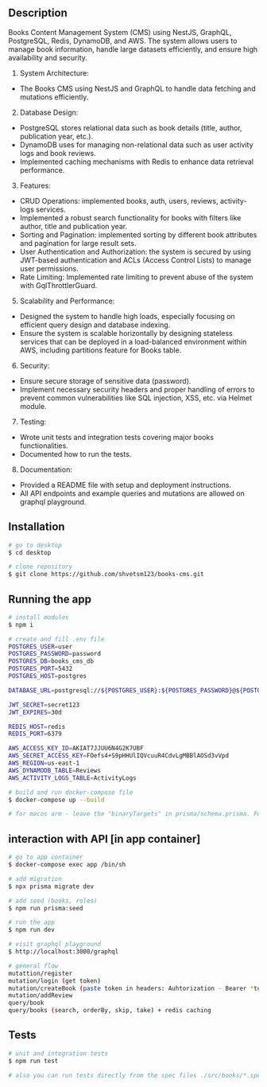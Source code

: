 ## Description

Books Content Management System (CMS) using NestJS, GraphQL, PostgreSQL, Redis, DynamoDB, and AWS. The system allows users to manage book information, handle large datasets efficiently, and ensure high availability and security.

1. System Architecture:
- The Books CMS using NestJS and GraphQL to handle data fetching and mutations efficiently.

2. Database Design:
- PostgreSQL stores relational data such as book details (title, author, publication year, etc.).
- DynamoDB uses for managing non-relational data such as user activity logs and book reviews.
- Implemented caching mechanisms with Redis to enhance data retrieval performance.
  
3. Features:
- CRUD Operations: implemented books, auth, users, reviews, activity-logs services.
- Implemented a robust search functionality for books with filters like author, title and publication year.
- Sorting and Pagination: implemented sorting by different book attributes and pagination for large result sets.
- User Authentication and Authorization: the system is secured by using JWT-based authentication and ACLs (Access Control Lists) to manage user permissions.
- Rate Limiting: Implemented rate limiting to prevent abuse of the system with GqlThrottlerGuard.

5. Scalability and Performance:
- Designed the system to handle high loads, especially focusing on efficient query design and database indexing.
- Ensure the system is scalable horizontally by designing stateless services that can be deployed in a load-balanced environment within AWS, including partitions feature for Books table.

6. Security:
- Ensure secure storage of sensitive data (password).
- Implement necessary security headers and proper handling of errors to prevent common vulnerabilities like SQL injection, XSS, etc. via Helmet module.

7. Testing:
- Wrote unit tests and integration tests covering major books functionalities.
- Documented how to run the tests.

8. Documentation:
- Provided a README file with setup and deployment instructions.
- All API endpoints and example queries and mutations are allowed on graphql playground.

## Installation

```bash
# go to desktop
$ cd desktop

# clone repository
$ git clone https://github.com/shvetsm123/books-cms.git
```

## Running the app

```bash
# install modules
$ npm i

# create and fill .env file
POSTGRES_USER=user
POSTGRES_PASSWORD=password
POSTGRES_DB=books_cms_db
POSTGRES_PORT=5432
POSTGRES_HOST=postgres

DATABASE_URL=postgresql://${POSTGRES_USER}:${POSTGRES_PASSWORD}@${POSTGRES_HOST}:${POSTGRES_PORT}/${POSTGRES_DB}?schema=public

JWT_SECRET=secret123
JWT_EXPIRES=30d

REDIS_HOST=redis
REDIS_PORT=6379

AWS_ACCESS_KEY_ID=AKIAT7JJUU6N4G2K7UBF
AWS_SECRET_ACCESS_KEY=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
AWS_REGION=us-east-1
AWS_DYNAMODB_TABLE=Reviews
AWS_ACTIVITY_LOGS_TABLE=ActivityLogs

# build and run docker-compose file
$ docker-compose up --build

# for macos arm - leave the "binaryTargets" in prisma/schema.prisma. For rest archs and os - delete this string.
```

## interaction with API [in app container]

```bash
# go to app container
$ docker-compose exec app /bin/sh

# add migration
$ npx prisma migrate dev

# add seed (books, roles)
$ npm run prisma:seed

# run the app
$ npm run dev

# visit graphql playground
$ http://localhost:3000/graphql

# general flow
mutattion/register
mutation/login (get token)
mutation/createBook (paste token in headers: Auhtorization - Bearer *token*)
mutation/addReview
query/book 
query/books (search, orderBy, skip, take) + redis caching

```

## Tests

```bash
# unit and integration tests
$ npm run test

# also you can run tests directly from the spec files ./src/books/*.spec.ts
```
